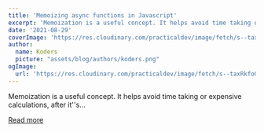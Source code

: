 ```yaml
---
title: 'Memoizing async functions in Javascript'
excerpt: 'Memoization is a useful concept. It helps avoid time taking or expensive calculations, after it''s...'
date: '2021-08-29'
coverImage: 'https://res.cloudinary.com/practicaldev/image/fetch/s--taxRkfo0--/c_imagga_scale,f_auto,fl_progressive,h_420,q_auto,w_1000/https://images.unsplash.com/photo-1564325724739-bae0bd08762c%3Fixid%3DMnwxMjA3fDB8MHxwaG90by1wYWdlfHx8fGVufDB8fHx8%26ixlib%3Drb-1.2.1%26auto%3Dformat%26fit%3Dcrop%26w%3D1050%26q%3D80'
author:
  name: Koders
  picture: "assets/blog/authors/koders.png"
ogImage:
  url: 'https://res.cloudinary.com/practicaldev/image/fetch/s--taxRkfo0--/c_imagga_scale,f_auto,fl_progressive,h_420,q_auto,w_1000/https://images.unsplash.com/photo-1564325724739-bae0bd08762c%3Fixid%3DMnwxMjA3fDB8MHxwaG90by1wYWdlfHx8fGVufDB8fHx8%26ixlib%3Drb-1.2.1%26auto%3Dformat%26fit%3Dcrop%26w%3D1050%26q%3D80'
---
```


Memoization is a useful concept. It helps avoid time taking or expensive calculations, after it''s...

[Read more](https://dev.to/anishkumar/memoizing-fetch-api-calls-in-javascript-1d16)
